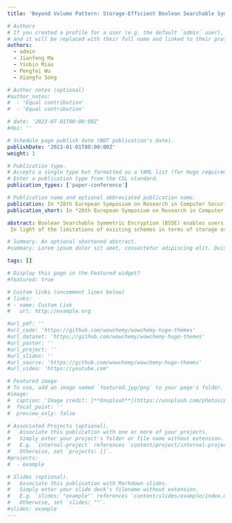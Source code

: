 ```yaml
---
title: 'Beyond Volume Pattern: Storage-Efficient Boolean Searchable Symmetric Encryption with Suppressed Leakage'

# Authors
# If you created a profile for a user (e.g. the default `admin` user), write the username (folder name) here
# and it will be replaced with their full name and linked to their profile.
authors:
  - admin
  - Jianfeng Ma
  - Yinbin Miao
  - Pengfei Wu
  - Xiangfu Song

# Author notes (optional)
#author_notes:
#  - 'Equal contribution'
#  - 'Equal contribution'

# date: '2023-07-01T00:00:00Z'
#doi: ''

# Schedule page publish date (NOT publication's date).
publishDate: '2023-01-01T00:00:00Z'
weight: 1

# Publication type.
# Accepts a single type but formatted as a YAML list (for Hugo requirements).
# Enter a publication type from the CSL standard.
publication_types: ['paper-conference']

# Publication name and optional abbreviated publication name.
publication: In *28th European Symposium on Research in Computer Security*
publication_short: In *28th European Symposium on Research in Computer Security* (ESORICS **CCF B**)

abstract: Boolean Searchable Symmetric Encryption (BSSE) enables users to perform retrieval operations on the encrypted data while sup- porting complex query capabilities. This paper focuses on addressing the storage overhead and privacy concerns associated with existing BSSE schemes. While Patel et al. (ASIACRYPT’21) and Bag et al. (PETS’23) introduced BSSE schemes that conceal the number of single keyword re- sults, both of them suffer from quadratic storage overhead and neglect the privacy of search and access patterns. Consequently, an open ques- tion arises&#58 Can we design a storage-efficient Boolean query scheme that effectively suppresses leakage, covering not only the volume pattern for singleton keywords, but also search and access patterns?\
 In light of the limitations of existing schemes in terms of storage over- head and privacy protection, this work presents a novel solution called SESAME. It realizes efficient storage and privacy preserving based on Bloom filter and functional encryption. Moreover, we propose an en- hanced version, SESAME+, which offers improved search performance. By rigorous security analysis on the leakage functions of our schemes, we provide a formal security proof. Finally, we implement our schemes and demonstrate that SESAME+ achieves superior search efficiency and reduced storage overhead.

# Summary. An optional shortened abstract.
#summary: Lorem ipsum dolor sit amet, consectetur adipiscing elit. Duis posuere tellus ac convallis placerat. Proin tincidunt magna sed ex sollicitudin condimentum.

tags: []

# Display this page in the Featured widget?
#featured: true

# Custom links (uncomment lines below)
# links:
# - name: Custom Link
#   url: http://example.org

#url_pdf: ''
#url_code: 'https://github.com/wowchemy/wowchemy-hugo-themes'
#url_dataset: 'https://github.com/wowchemy/wowchemy-hugo-themes'
#url_poster: ''
#url_project: ''
#url_slides: ''
#url_source: 'https://github.com/wowchemy/wowchemy-hugo-themes'
#url_video: 'https://youtube.com'

# Featured image
# To use, add an image named `featured.jpg/png` to your page's folder.
#image:
#  caption: 'Image credit: [**Unsplash**](https://unsplash.com/photos/pLCdAaMFLTE)'
#  focal_point: ''
#  preview_only: false

# Associated Projects (optional).
#   Associate this publication with one or more of your projects.
#   Simply enter your project's folder or file name without extension.
#   E.g. `internal-project` references `content/project/internal-project/index.md`.
#   Otherwise, set `projects: []`.
#projects:
#  - example

# Slides (optional).
#   Associate this publication with Markdown slides.
#   Simply enter your slide deck's filename without extension.
#   E.g. `slides: "example"` references `content/slides/example/index.md`.
#   Otherwise, set `slides: ""`.
#slides: example
---
```


<!-- {{% callout note %}}
Click the _Cite_ button above to demo the feature to enable visitors to import publication metadata into their reference management software.
{{% /callout %}}

{{% callout note %}}
Create your slides in Markdown - click the _Slides_ button to check out the example.
{{% /callout %}}

Add the publication's **full text** or **supplementary notes** here. You can use rich formatting such as including [code, math, and images](https://wowchemy.com/docs/content/writing-markdown-latex/). -->
